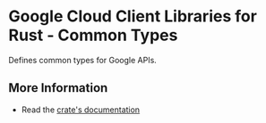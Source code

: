 # Google Cloud Client Libraries for Rust - Common Types

<!-- Code generated by sidekick. DO NOT EDIT. -->

Defines common types for Google APIs.

## More Information

* Read the [crate's documentation](https://docs.rs/type-golden-gclient/latest/type-golden-gclient)
